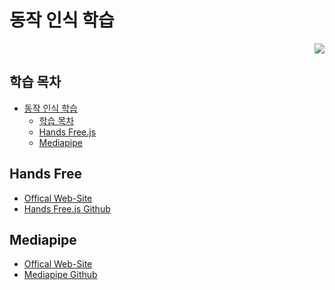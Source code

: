 # 동작 인식 학습

<div align=right>

<a href="https://hits.seeyoufarm.com"><img src="https://hits.seeyoufarm.com/api/count/incr/badge.svg?url=https%3A%2F%2Fgithub.com%2Feona1301%2FLearn-Online-Learning%2Ftree%2Fmaster%2FMotion-Recognition&count_bg=%2379C83D&title_bg=%23555555&icon=&icon_color=%23E7E7E7&title=hits&edge_flat=false"/></a>

</div>

## 학습 목차
- [동작 인식 학습](#동작-인식-학습)
  * [학습 목차](#학습-목차)
  * [Hands Free.js](#hands-free)
  * [Mediapipe](#mediapipe)

## Hands Free

- [Offical Web-Site](https://handsfreejs.netlify.app/)
- [Hands Free.js Github](https://github.com/midiblocks/handsfree)

## Mediapipe

- [Offical Web-Site](https://google.github.io/mediapipe/)
- [Mediapipe Github](https://github.com/google/mediapipe)

